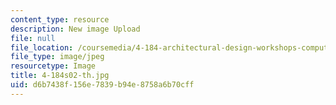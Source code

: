 ```yaml
---
content_type: resource
description: New image Upload
file: null
file_location: /coursemedia/4-184-architectural-design-workshops-computational-design-for-housing-spring-2002/d6b7438f156e7839b94e8758a6b70cff_4-184s02-th.jpg
file_type: image/jpeg
resourcetype: Image
title: 4-184s02-th.jpg
uid: d6b7438f-156e-7839-b94e-8758a6b70cff
---
```

